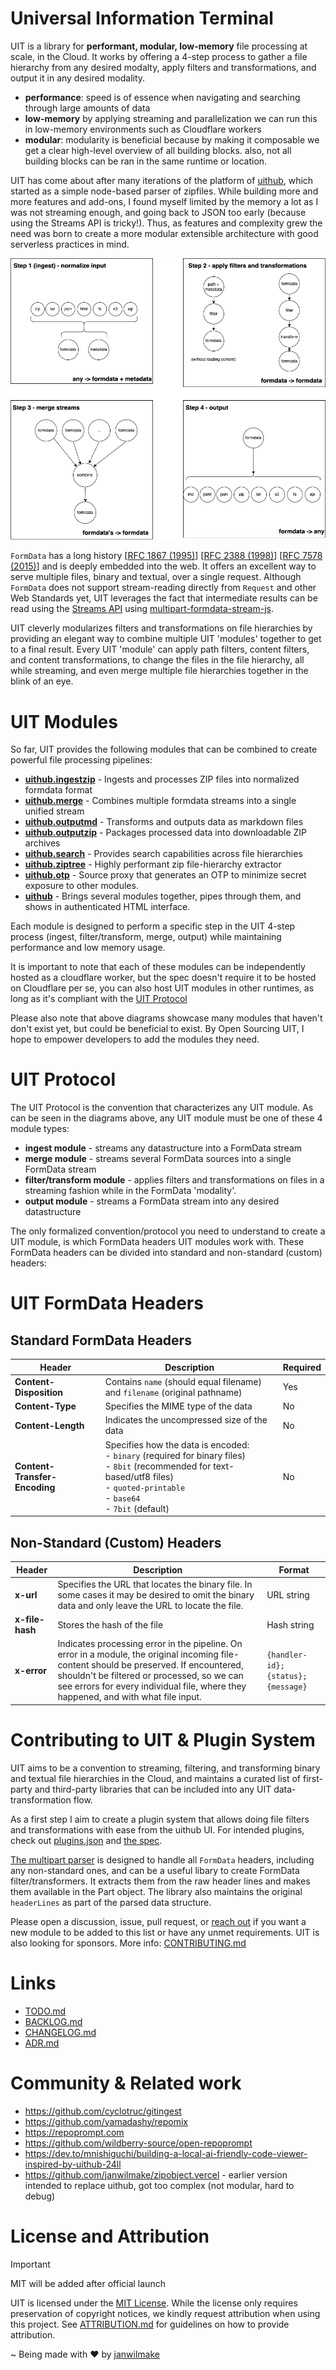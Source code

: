 # Universal Information Terminal

UIT is a library for **performant, modular, low-memory** file processing at scale, in the Cloud. It works by offering a 4-step process to gather a file hierarchy from any desired modalty, apply filters and transformations, and output it in any desired modality.

- **performance**: speed is of essence when navigating and searching through large amounts of data
- **low-memory** by applying streaming and parallelization we can run this in low-memory environments such as Cloudflare workers
- **modular**: modularity is beneficial because by making it composable we get a clear high-level overview of all building blocks. also, not all building blocks can be ran in the same runtime or location.

UIT has come about after many iterations of the platform of [uithub](https://uithub.com), which started as a simple node-based parser of zipfiles. While building more and more features and add-ons, I found myself limited by the memory a lot as I was not streaming enough, and going back to JSON too early (because using the Streams API is tricky!). Thus, as features and complexity grew the need was born to create a more modular extensible architecture with good serverless practices in mind.

![](process-formdata.drawio.png)

`FormData` has a long history [[RFC 1867 (1995)](https://datatracker.ietf.org/doc/html/rfc1867)] [[RFC 2388 (1998)](https://datatracker.ietf.org/doc/html/rfc2388)] [[RFC 7578 (2015)](https://datatracker.ietf.org/doc/html/rfc7578)] and is deeply embedded into the web. It offers an excellent way to serve multiple files, binary and textual, over a single request. Although `FormData` does not support stream-reading directly from `Request` and other Web Standards yet, UIT leverages the fact that intermediate results can be read using the [Streams API](https://developer.mozilla.org/en-US/docs/Web/API/Streams_API) using [multipart-formdata-stream-js](https://github.com/janwilmake/multipart-formdata-stream-js).

UIT cleverly modularizes filters and transformations on file hierarchies by providing an elegant way to combine multiple UIT 'modules' together to get to a final result. Every UIT 'module' can apply path filters, content filters, and content transformations, to change the files in the file hierarchy, all while streaming, and even merge multiple file hierarchies together in the blink of an eye.

# UIT Modules

So far, UIT provides the following modules that can be combined to create powerful file processing pipelines:

- [**uithub.ingestzip**](./uithub.ingestzip) - Ingests and processes ZIP files into normalized formdata format
- [**uithub.merge**](./uithub.merge) - Combines multiple formdata streams into a single unified stream
- [**uithub.outputmd**](./uithub.outputmd) - Transforms and outputs data as markdown files
- [**uithub.outputzip**](./uithub.outputzip) - Packages processed data into downloadable ZIP archives
- [**uithub.search**](./uithub.search) - Provides search capabilities across file hierarchies
- [**uithub.ziptree**](./uithub.ziptree) - Highly performant zip file-hierarchy extractor
- [**uithub.otp**](./uithub.otp) - Source proxy that generates an OTP to minimize secret exposure to other modules.
- [**uithub**](./uithub) - Brings several modules together, pipes through them, and shows in authenticated HTML interface.

Each module is designed to perform a specific step in the UIT 4-step process (ingest, filter/transform, merge, output) while maintaining performance and low memory usage.

It is important to note that each of these modules can be independently hosted as a cloudflare worker, but the spec doesn't require it to be hosted on Cloudflare per se, you can also host UIT modules in other runtimes, as long as it's compliant with the [UIT Protocol](#uit-protocol)

Please also note that above diagrams showcase many modules that haven't don't exist yet, but could be beneficial to exist. By Open Sourcing UIT, I hope to empower developers to add the modules they need.

# UIT Protocol

The UIT Protocol is the convention that characterizes any UIT module. As can be seen in the diagrams above, any UIT module must be one of these 4 module types:

- **ingest module** - streams any datastructure into a FormData stream
- **merge module** - streams several FormData sources into a single FormData stream
- **filter/transform module** - applies filters and transformations on files in a streaming fashion while in the FormData 'modality'.
- **output module** - streams a FormData stream into any desired datastructure

The only formalized convention/protocol you need to understand to create a UIT module, is which FormData headers UIT modules work with. These FormData headers can be divided into standard and non-standard (custom) headers:

# UIT FormData Headers

## Standard FormData Headers

| Header                        | Description                                                                                                                                                                                  | Required |
| ----------------------------- | -------------------------------------------------------------------------------------------------------------------------------------------------------------------------------------------- | -------- |
| **Content-Disposition**       | Contains `name` (should equal filename) and `filename` (original pathname)                                                                                                                   | Yes      |
| **Content-Type**              | Specifies the MIME type of the data                                                                                                                                                          | No       |
| **Content-Length**            | Indicates the uncompressed size of the data                                                                                                                                                  | No       |
| **Content-Transfer-Encoding** | Specifies how the data is encoded:<br>- `binary` (required for binary files)<br>- `8bit` (recommended for text-based/utf8 files)<br>- `quoted-printable`<br>- `base64`<br>- `7bit` (default) | No       |

## Non-Standard (Custom) Headers

| Header          | Description                                                                                                                                                                                                                                                                  | Format                            |
| --------------- | ---------------------------------------------------------------------------------------------------------------------------------------------------------------------------------------------------------------------------------------------------------------------------- | --------------------------------- |
| **x-url**       | Specifies the URL that locates the binary file. In some cases it may be desired to omit the binary data and only leave the URL to locate the file.                                                                                                                           | URL string                        |
| **x-file-hash** | Stores the hash of the file                                                                                                                                                                                                                                                  | Hash string                       |
| **x-error**     | Indicates processing error in the pipeline. On error in a module, the original incoming file-content should be preserved. If encountered, shouldn't be filtered or processed, so we can see errors for every individual file, where they happened, and with what file input. | `{handler-id};{status};{message}` |

# Contributing to UIT & Plugin System

UIT aims to be a convention to streaming, filtering, and transforming binary and textual file hierarchies in the Cloud, and maintains a curated list of first-party and third-party libraries that can be included into any UIT data-transformation flow.

As a first step I aim to create a plugin system that allows doing file filters and transformations with ease from the uithub UI. For intended plugins, check out [plugins.json](uithub/public/plugins.json) and [the spec](uithub/public/plugins.schema.json).

[The multipart parser](https://github.com/janwilmake/multipart-formdata-stream-js) is designed to handle all `FormData` headers, including any non-standard ones, and can be a useful libary to create FormData filter/transformers. It extracts them from the raw header lines and makes them available in the Part object. The library also maintains the original `headerLines` as part of the parsed data structure.

Please open a discussion, issue, pull request, or [reach out](https://x.com/janwilmake) if you want a new module to be added to this list or have any unmet requirements. UIT is also looking for sponsors. More info: [CONTRIBUTING.md](CONTRIBUTING.md)

# Links

- [TODO.md](TODO.md)
- [BACKLOG.md](BACKLOG.md)
- [CHANGELOG.md](CHANGELOG.md)
- [ADR.md](ADR.md)

# Community & Related work

- https://github.com/cyclotruc/gitingest
- https://github.com/yamadashy/repomix
- https://repoprompt.com
- https://github.com/wildberry-source/open-repoprompt
- https://dev.to/mnishiguchi/building-a-local-ai-friendly-code-viewer-inspired-by-uithub-24ll
- https://github.com/janwilmake/zipobject.vercel - earlier version intended to replace uithub, got too complex (not modular, hard to debug)

<!--

Might OSS Soon:

- https://github.com/janwilmake/shadowfs - similar ideas different angle
- https://github.com/janwilmake/filetransformers - similar ideas different angle
- https://github.com/tools-for-gh/uithub.v1 - uithub v1

-->

# License and Attribution

> [!IMPORTANT]
> MIT will be added after official launch

UIT is licensed under the [MIT License](LICENSE.md). While the license only requires preservation of copyright notices, we kindly request attribution when using this project. See [ATTRIBUTION.md](ATTRIBUTION.md) for guidelines on how to provide attribution.

~ Being made with ❤️ by [janwilmake](https://x.com/janwilmake)
